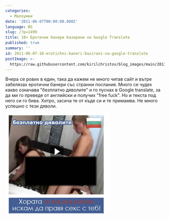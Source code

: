 ```yaml
---
categories:
  - Малоумки
date: '2011-06-07T00:00:00.000Z'
language: BG
slug: /?p=1499
title: 18+ Еротични банери базирани на Google Translate
published: true
summary: ''
id: 2011-06-07-18-erotichni-baneri-bazirani-na-google-translate
postImage: >-
  https://raw.githubusercontent.com/kirilchristov/blog_images/main/2011/06/erotic-banner.jpg
---
```


Вчера се рових в един, така да кажем не много читав сайт и вътре забелязах еротични банери със странни послания. Много се чудех какво означава "безплатно дяволите" и го пуснах в Google translate, за да ми го преведе от английски и получих "free fuck". Но и текста под него си го бива. Хитро, засича те от къде си и те примамва. Не много успешно с тези дяволи. 

![](https://raw.githubusercontent.com/kirilchristov/blog_images/main/2011/06/erotic-banner.jpg)
